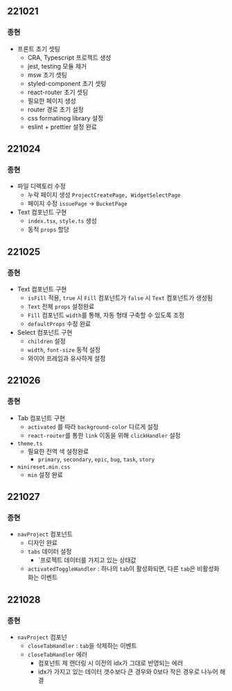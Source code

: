 ## 221021
### 종현
  + 프론트 초기 셋팅
    + CRA, Typescript 프로젝트 생성
    + jest, testing 모듈 제거
    + msw 초기 셋팅
    + styled-component 초기 셋팅
    + react-router 초기 셋팅
    + 필요한 페이지 생성
    + router 경로 초기 설정
    + css formatinog library 설정
    + eslint + prettier 설정 완료

## 221024
### 종현
  + 파일 디렉토리 수정
    + 누락 페이지 생성 `ProjectCreatePage, WidgetSelectPage`
    + 페이지 수정 `issuePage` -> `BucketPage`
  + Text 컴포넌트 구현
    + `index.tsx`, `style.ts` 생성
    + 동적 `props` 할당

## 221025
### 종현
  + Text 컴포넌트 구현
    + `isFill` 적용, `true` 시 `Fill` 컴포넌트가 `false` 시 `Text` 컴포넌트가 생성됨
    + `Text` 전체 `props` 설정완료
    + `Fill` 컴포넌트 `width`를 통해, 자동 형태 구축할 수 있도록 조정 
    + `defaultProps` 수정 완료
  + Select 컴포넌트 구현
    + `children` 설정
    + `width`, `font-size` 동적 설정
    + 와이어 프레임과 유사하게 설정


## 221026
### 종현
  + Tab 컴포넌트 구현
    + `activated` 를 따라 `background-color` 다르게 설정
    + `react-router`를 통한 `link` 이동을 위해 `clickHandler` 설정
  + `theme.ts`
    + 필요한 전역 색 설정완료
      + `primary`, `secondary`, `epic`, `bug`, `task`, `story`
  + `minireset.min.css`
    + `min` 설정 완료

## 221027
### 종현
  + `navProject` 컴포넌트
    + 디자인 완료
    + `tabs` 데이터 설정
      + `프로젝트 데이터를 가지고 있는 상태값
    + `activatedToggleHandler` : 하나의 `tab`이 활성화되면, 다른 `tab`은 비활성화 화는 이벤트

## 221028
### 종현
  + `navProject` 컴포넌
    + `closeTabHandler` : `tab`을 삭제하는 이벤트
    + `closeTabHandler` 에러
      + 컴포넌트 제 랜더링 시 이전의 idx가 그대로 반영되는 에러
      + idx가 가지고 있는 데이터 갯수보다 큰 경우와 0보다 작은 경우로 나누어 해결